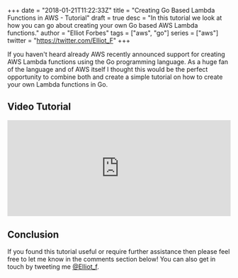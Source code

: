 +++
date = "2018-01-21T11:22:33Z"
title = "Creating Go Based Lambda Functions in AWS - Tutorial"
draft = true
desc = "In this tutorial we look at how you can go about creating your own Go based AWS Lambda functions."
author = "Elliot Forbes"
tags = ["aws", "go"]
series = ["aws"]
twitter = "https://twitter.com/Elliot_F"
+++

If you haven't heard already AWS recently announced support for creating AWS Lambda functions using the Go programming language. As a huge fan of the language and of AWS itself I thought this would be the perfect opportunity to combine both and create a simple tutorial on how to create your own Lambda functions in Go.

## Video Tutorial

<div style="position:relative;height:0;padding-bottom:42.76%"><iframe src="https://www.youtube.com/embed/x_yCX4kSchY?ecver=2" style="position:absolute;width:100%;height:100%;left:0" width="842" height="360" frameborder="0" allow="autoplay; encrypted-media" allowfullscreen></iframe></div>

## Conclusion

If you found this tutorial useful or require further assistance then please feel free to let me know in the comments section below! You can also get in touch by tweeting me [@Elliot_f](https://twitter.com/elliot_f).